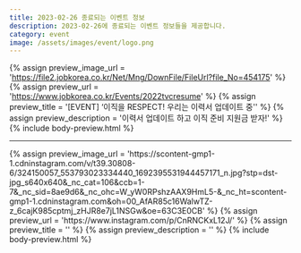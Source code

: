 ```yaml
---
title: 2023-02-26 종료되는 이벤트 정보
description: 2023-02-26에 종료되는 이벤트 정보들을 제공합니다.
category: event
image: /assets/images/event/logo.png
---
```

{% assign preview_image_url = 'https://file2.jobkorea.co.kr/Net/Mng/DownFile/FileUrl?file_No=454175' %}
{% assign preview_url = 'https://www.jobkorea.co.kr/Events/2022tvcresume' %}
{% assign preview_title = '[EVENT] ‘이직을 RESPECT! 우리는 이력서 업데이트 중'' %}
{% assign preview_description = '이력서 업데이트 하고 이직 준비 지원금 받자!' %}
{% include body-preview.html %}
<hr>{% assign preview_image_url = 'https://scontent-gmp1-1.cdninstagram.com/v/t39.30808-6/324150057_553793023334440_1692395531944457171_n.jpg?stp=dst-jpg_s640x640&amp;_nc_cat=106&amp;ccb=1-7&amp;_nc_sid=8ae9d6&amp;_nc_ohc=W_yW0RPshzAAX9HmL5-&amp;_nc_ht=scontent-gmp1-1.cdninstagram.com&amp;oh=00_AfAR85c16WalwTZ-z_6cajK985cptmj_zHJR8e7jL1NSGw&amp;oe=63C3E0CB' %}
{% assign preview_url = 'https://www.instagram.com/p/CnRNCKxL12J/' %}
{% assign preview_title = '' %}
{% assign preview_description = '' %}
{% include body-preview.html %}